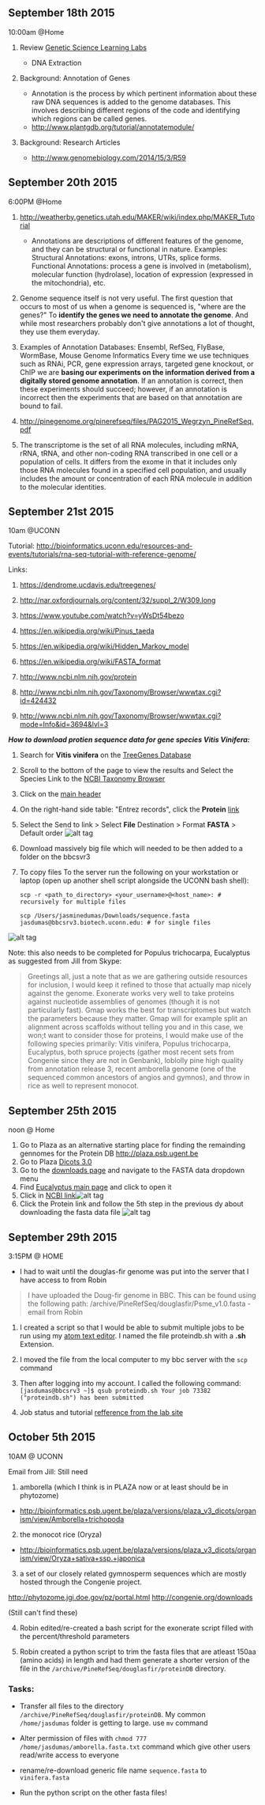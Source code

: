 ## September 18th 2015
10:00am @Home

1. Review [Genetic Science Learning Labs](http://learn.genetics.utah.edu/content/labs/extraction/) 
   * DNA Extraction

2. Background: Annotation of Genes
   * Annotation is the process by which pertinent information about these raw DNA sequences is added to the genome databases. This involves describing different regions of the code and identifying which regions can be called genes.
   * http://www.plantgdb.org/tutorial/annotatemodule/
   
3. Background: Research Articles
   * http://www.genomebiology.com/2014/15/3/R59

## September 20th 2015
6:00PM @Home

1. http://weatherby.genetics.utah.edu/MAKER/wiki/index.php/MAKER_Tutorial
   * Annotations are descriptions of different features of the genome, and they can be structural or functional in        nature. Examples: Structural Annotations: exons, introns, UTRs, splice forms. Functional Annotations: process a      gene is involved in (metabolism), molecular function (hydrolase), location of expression (expressed in the    mitochondria), etc. 

2. Genome sequence itself is not very useful. The first question that occurs to most of us when a genome is sequenced is, "where are the genes?" To **identify the genes we need to annotate the genome**. And while most researchers probably don't give annotations a lot of thought, they use them everyday.

3. Examples of Annotation Databases: Ensembl, RefSeq, FlyBase, WormBase, Mouse Genome Informatics
   Every time we use techniques such as RNAi, PCR, gene expression arrays, targeted gene knockout, or ChIP we are   **basing our experiments on the information derived from a digitally stored genome annotation**. If an annotation is correct, then these experiments should succeed; however, if an annotation is incorrect then the experiments that are based on that annotation are bound to fail. 

4. http://pinegenome.org/pinerefseq/files/PAG2015_Wegrzyn_PineRefSeq.pdf

5. The transcriptome is the set of all RNA molecules, including mRNA, rRNA, tRNA, and other non-coding RNA   transcribed in one cell or a population of cells. It differs from the exome in that it includes only those RNA molecules found in a specified cell population, and usually includes the amount or concentration of each RNA molecule in addition to the molecular identities.


## September 21st 2015

10am @UCONN 

Tutorial: http://bioinformatics.uconn.edu/resources-and-events/tutorials/rna-seq-tutorial-with-reference-genome/

Links:

1. https://dendrome.ucdavis.edu/treegenes/

2. http://nar.oxfordjournals.org/content/32/suppl_2/W309.long
 
3. https://www.youtube.com/watch?v=yWsDt54bezo

4. https://en.wikipedia.org/wiki/Pinus_taeda
 
5. https://en.wikipedia.org/wiki/Hidden_Markov_model
 
6. https://en.wikipedia.org/wiki/FASTA_format

7. http://www.ncbi.nlm.nih.gov/protein

8. http://www.ncbi.nlm.nih.gov/Taxonomy/Browser/wwwtax.cgi?id=424432

9. http://www.ncbi.nlm.nih.gov/Taxonomy/Browser/wwwtax.cgi?mode=Info&id=3694&lvl=3

_**How to download protien sequence data for gene species Vitis Vinifera:**_

1. Search for **Vitis vinifera** on the [TreeGenes Database](https://dendrome.ucdavis.edu/treegenes/species/index.php?#results)

2. Scroll to the bottom of the page to view the results and Select the Species Link to the [NCBI Taxonomy Browser](http://www.ncbi.nlm.nih.gov/Taxonomy/Browser/wwwtax.cgi?id=29760)

3. Click on the [main header](http://www.ncbi.nlm.nih.gov/Taxonomy/Browser/wwwtax.cgi?mode=Info&id=29760&lvl=3&lin=f&keep=1&srchmode=1&unlock)

4. On the right-hand side table: "Entrez records", click the **Protein** [link](http://www.ncbi.nlm.nih.gov/protein/?term=txid29760[Organism:exp])

5. Select the Send to link > Select **File** Destination > Format **FASTA** > Default order
![alt tag](https://cloud.githubusercontent.com/assets/6685750/10000206/b6bd50fe-6068-11e5-9773-710effde1a3f.jpeg)

6. Download massively big file which will needed to be then added to a folder on the bbcsvr3

7. To copy files To the server run the following on your workstation or laptop (open up another shell script alongside the UCONN bash shell):

   `scp -r <path_to_directory> <your_username>@<host_name>: # recursively for multiple files`
   
   `scp /Users/jasminedumas/Downloads/sequence.fasta jasdumas@bbcsrv3.biotech.uconn.edu: # for single files`

![alt tag](https://cloud.githubusercontent.com/assets/6685750/10000896/eca78c12-606c-11e5-91bd-a11a51e12d4a.jpeg)

Note: this also needs to be completed for Populus trichocarpa, Eucalyptus as suggested from Jill from Skype:
> Greetings all, just a note that as we are gathering outside resources for inclusion, I would keep it refined to those that actually map nicely against the genome.  Exonerate works very well to take proteins against nucleotide assemblies of genomes (though it is not particularly fast).  Gmap works the best for transcriptomes but watch the parameters because they matter.  Gmap will for example split an alignment across scaffolds without telling you and in this case, we won;t want to consider those for proteins, I would make use of the following species primarily: Vitis vinifera, Populus trichocarpa, Eucalyptus, both spruce projects (gather most recent sets from Congenie since they are not in Genbank), loblolly pine high quality from annotation release 3, recent amborella genome (one of the sequenced common ancestors of angios and gymnos), and throw in rice as well to represent monocot.

## September 25th 2015

noon @ Home

1. Go to Plaza as an alternative starting place for finding the remainding gennomes for the Protein DB http://plaza.psb.ugent.be
2. Go to Plaza [Dicots 3.0](http://bioinformatics.psb.ugent.be/plaza/versions/plaza_v3_dicots/)
3. Go to the [downloads page](http://bioinformatics.psb.ugent.be/plaza/versions/plaza_v3_dicots/download/index) and navigate to the FASTA data dropdown menu
4. Find [Eucalyptus main page](http://bioinformatics.psb.ugent.be/plaza/versions/plaza_v3_dicots/organism/view/Eucalyptus+grandis) and click to open it 
5. Click in [NCBI link](http://www.ncbi.nlm.nih.gov/Taxonomy/Browser/wwwtax.cgi?id=71139)![alt tag](https://cloud.githubusercontent.com/assets/6685750/10105920/8fa52216-637f-11e5-95a6-8b89837d209f.jpeg)
6. Click the Protein link and follow the 5th step in the previous dy about downloading the fasta data file ![alt tag](https://cloud.githubusercontent.com/assets/6685750/10105913/8896d74e-637f-11e5-85d4-caa6b8a64d62.jpeg)


## September 29th 2015

3:15PM @ HOME

* I had to wait until the douglas-fir genome was put into the server that I have access to from Robin

> I have uploaded the Doug-fir genome in BBC. This can be found using the following path:
> /archive/PineRefSeq/douglasfir/Psme_v1.0.fasta - email from Robin

1. I created a script so that I would be able to submit multiple jobs to be run using my [atom text editor](https://atom.io/). I named the file proteindb.sh with a **.sh** Extension.

2. I moved the file from the local computer to my bbc server with the `scp` command

3. Then after logging into my account. I called the following command: `[jasdumas@bbcsrv3 ~]$ qsub proteindb.sh
Your job 73382 ("proteindb.sh") has been submitted`

4. Job status and tutorial [refference from the lab site](http://bioinformatics.uconn.edu/understanding-the-bbc-cluster-and-sge/)

## October 5th 2015

10AM @ UCONN

Email from Jill: Still need 

1. amborella (which I think is in PLAZA  now or at least should be in phytozome) 
 * http://bioinformatics.psb.ugent.be/plaza/versions/plaza_v3_dicots/organism/view/Amborella+trichopoda
 
2. the monocot rice (Oryza) 
 * http://bioinformatics.psb.ugent.be/plaza/versions/plaza_v3_dicots/organism/view/Oryza+sativa+ssp.+japonica

3. a set of our closely related gymnosperm sequences which are mostly hosted through the Congenie project.

http://phytozome.jgi.doe.gov/pz/portal.html
http://congenie.org/downloads

(Still can't find these)

4. Robin edited/re-created a bash script for the exonerate script filled with the percent/threshold parameters

5. Robin created a python script to trim the fasta files that are atleast 150aa (amino acids) in length and had them generate a shorter version of the file in the `/archive/PineRefSeq/douglasfir/proteinDB` directory.

### Tasks:

* Transfer all files to the directory  `/archive/PineRefSeq/douglasfir/proteinDB`. My common `/home/jasdumas` folder is getting to large. use `mv` command

* Alter permission of files with `chmod 777 /home/jasdumas/amborella.fasta.txt` command which give other users read/write access to everyone 

* rename/re-download generic file name `sequence.fasta` to `vinifera.fasta`

* Run the python script on the other fasta files!





